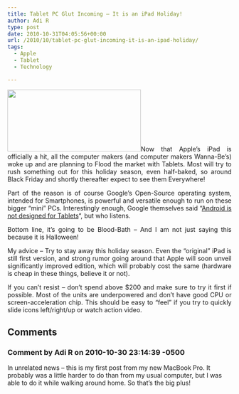 ```yaml
---
title: Tablet PC Glut Incoming – It is an iPad Holiday!
author: Adi R
type: post
date: 2010-10-31T04:05:56+00:00
url: /2010/10/tablet-pc-glut-incoming-it-is-an-ipad-holiday/
tags:
  - Apple
  - Tablet
  - Technology

---
```

<p style="text-align: justify;">
  <a href="http://gdgt.com/find/" target="_blank"><img class="alignleft size-medium wp-image-527" title="gdgt.com Tablet Finder" src="/uploads/2010/10/gdgt.com-Tablet-Finder.png?resize=300%2C139" alt="" width="300" height="139" srcset="/uploads/2010/10/gdgt.com-Tablet-Finder.png?resize=300%2C139 300w, /uploads/2010/10/gdgt.com-Tablet-Finder.png?w=440 440w" sizes="(max-width: 300px) 100vw, 300px" data-recalc-dims="1" /></a>Now that Apple&#8217;s iPad is officially a hit, all the computer makers (and computer makers Wanna-Be&#8217;s) woke up and are planning to Flood the market with Tablets. Most will try to rush something out for this holiday season, even half-baked, so around Black Friday and shortly thereafter expect to see them Everywhere!
</p>

<p style="text-align: justify;">
  Part of the reason is of course Google&#8217;s Open-Source operating system, intended for Smartphones, is powerful and versatile enough to run on these bigger &#8220;mini&#8221; PCs. Interestingly enough, Google themselves said &#8220;<a href="http://www.engadget.com/2010/09/10/google-android-2-2-not-designed-for-the-tablet-form-factor/" target="_blank">Android is not designed for Tablets</a>&#8220;, but who listens.
</p>

<p style="text-align: justify;">
  Bottom line, it&#8217;s going to be Blood-Bath &#8211; And I am not just saying this because it is Halloween!
</p>

<p style="text-align: justify;">
  My advice &#8211; Try to stay away this holiday season. Even the &#8220;original&#8221; iPad is still first version, and strong rumor going around that Apple will soon unveil significantly improved edition, which will probably cost the same (hardware is cheap in these things, believe it or not).
</p>

<p style="text-align: justify;">
  If you can&#8217;t resist &#8211; don&#8217;t spend above $200 and make sure to try it first if possible. Most of the units are underpowered and don&#8217;t have good CPU or screen-acceleration chip. This should be easy to &#8220;feel&#8221; if you try to quickly slide icons left/right/up or watch action video.
</p>

## Comments

### Comment by Adi R on 2010-10-30 23:14:39 -0500
In unrelated news &#8211; this is my first post from my new MacBook Pro. It probably was a little harder to do than from my usual computer, but I was able to do it while walking around home. So that&#8217;s the big plus!